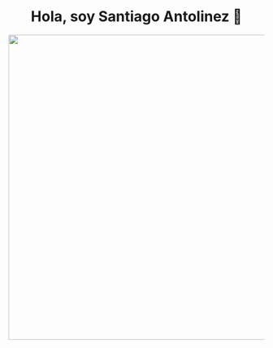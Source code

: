 <div align="center">
  <h1>Hola, soy Santiago Antolinez 👋</h1>
  <img src="https://github.com/user-attachments/assets/e91ed4f9-199e-40f2-9787-2fdc07de280d" width="600">
</div>
<!--
**santi-ant/santi-ant** is a ✨ _special_ ✨ repository because its `README.md` (this file) appears on your GitHub profile.

Here are some ideas to get you started:

- 🔭 I’m currently working on ...
- 🌱 I’m currently learning ...
- 👯 I’m looking to collaborate on ...
- 🤔 I’m looking for help with ...
- 💬 Ask me about ...
- 📫 How to reach me: ...
- 😄 Pronouns: ...
- ⚡ Fun fact: ...
-->
